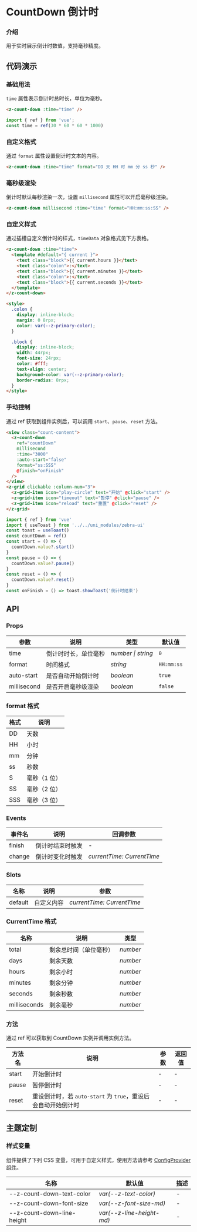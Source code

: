 # CountDown 倒计时

### 介绍

用于实时展示倒计时数值，支持毫秒精度。

## 代码演示

### 基础用法

`time` 属性表示倒计时总时长，单位为毫秒。

```html
<z-count-down :time="time" />
```

```js
import { ref } from 'vue';
const time = ref(30 * 60 * 60 * 1000)
```

### 自定义格式

通过 `format` 属性设置倒计时文本的内容。

```html
<z-count-down :time="time" format="DD 天 HH 时 mm 分 ss 秒" />
```

### 毫秒级渲染

倒计时默认每秒渲染一次，设置 `millisecond` 属性可以开启毫秒级渲染。

```html
<z-count-down millisecond :time="time" format="HH:mm:ss:SS" />
```

### 自定义样式

通过插槽自定义倒计时的样式，`timeData` 对象格式见下方表格。

```html
<z-count-down :time="time">
  <template #default="{ current }">
    <text class="block">{{ current.hours }}</text>
    <text class="colon">:</text>
    <text class="block">{{ current.minutes }}</text>
    <text class="colon">:</text>
    <text class="block">{{ current.seconds }}</text>
  </template>
</z-count-down>

<style>
  .colon {
    display: inline-block;
    margin: 0 8rpx;
    color: var(--z-primary-color);
  }

  .block {
    display: inline-block;
    width: 44rpx;
    font-size: 24rpx;
    color: #fff;
    text-align: center;
    background-color: var(--z-primary-color);
    border-radius: 8rpx;
  }
</style>
```

### 手动控制

通过 ref 获取到组件实例后，可以调用 `start`、`pause`、`reset` 方法。

```html
<view class="count-content">
  <z-count-down
    ref="countDown"
    millisecond
    :time="3000"
    :auto-start="false"
    format="ss:SSS"
    @finish="onFinish"
  />
</view>
<z-grid clickable :column-num="3">
  <z-grid-item icon="play-circle" text="开始" @click="start" />
  <z-grid-item icon="timeout" text="暂停" @click="pause" />
  <z-grid-item icon="reload" text="重置" @click="reset" />
</z-grid>
```

```js
import { ref } from 'vue'
import { useToast } from '../../uni_modules/zebra-ui'
const toast = useToast()
const countDown = ref()
const start = () => {
  countDown.value?.start()
}
const pause = () => {
  countDown.value?.pause()
}
const reset = () => {
  countDown.value?.reset()
}
const onFinish = () => toast.showToast('倒计时结束')
```

## API

### Props

| 参数        | 说明                 | 类型               | 默认值     |
| ----------- | -------------------- | ------------------ | ---------- |
| time        | 倒计时时长，单位毫秒 | _number \| string_ | `0`        |
| format      | 时间格式             | _string_           | `HH:mm:ss` |
| auto-start  | 是否自动开始倒计时   | _boolean_          | `true`     |
| millisecond | 是否开启毫秒级渲染   | _boolean_          | `false`    |

### format 格式

| 格式 | 说明         |
| ---- | ------------ |
| DD   | 天数         |
| HH   | 小时         |
| mm   | 分钟         |
| ss   | 秒数         |
| S    | 毫秒（1 位） |
| SS   | 毫秒（2 位） |
| SSS  | 毫秒（3 位） |

### Events

| 事件名 | 说明             | 回调参数                   |
| ------ | ---------------- | -------------------------- |
| finish | 倒计时结束时触发 | -                          |
| change | 倒计时变化时触发 | _currentTime: CurrentTime_ |

### Slots

| 名称    | 说明       | 参数                       |
| ------- | ---------- | -------------------------- |
| default | 自定义内容 | _currentTime: CurrentTime_ |

### CurrentTime 格式

| 名称         | 说明                   | 类型     |
| ------------ | ---------------------- | -------- |
| total        | 剩余总时间（单位毫秒） | _number_ |
| days         | 剩余天数               | _number_ |
| hours        | 剩余小时               | _number_ |
| minutes      | 剩余分钟               | _number_ |
| seconds      | 剩余秒数               | _number_ |
| milliseconds | 剩余毫秒               | _number_ |

### 方法

通过 ref 可以获取到 CountDown 实例并调用实例方法。

| 方法名 | 说明 | 参数 | 返回值 |
| --- | --- | --- | --- |
| start | 开始倒计时 | - | - |
| pause | 暂停倒计时 | - | - |
| reset | 重设倒计时，若 `auto-start` 为 `true`，重设后会自动开始倒计时 | - | - |

## 主题定制

### 样式变量

组件提供了下列 CSS 变量，可用于自定义样式，使用方法请参考 [ConfigProvider 组件](/config-provider)。

| 名称                         | 默认值                      | 描述 |
| ---------------------------- | --------------------------- | ---- |
| --z-count-down-text-color  | _var(--z-text-color)_     | -    |
| --z-count-down-font-size   | _var(--z-font-size-md)_   | -    |
| --z-count-down-line-height | _var(--z-line-height-md)_ | -    |
